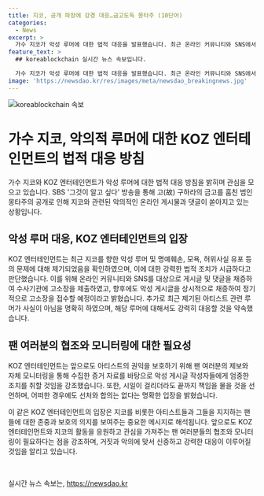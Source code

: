```yaml
---
title: 지코, 공개 파장에 강경 대응…금고도둑 몽타주 (10단어)
categories:
  - News
excerpt: >
  가수 지코가 악성 루머에 대한 법적 대응을 발표했습니다. 최근 온라인 커뮤니티와 SNS에서 명예훼손, 모욕, 허위사실 유포 등 악성 게시물이 잇따라 게재되어 KOZ 엔터테인먼트는 강력한 법적 조치를 취할 것이라 밝혔습니다. 지코와 관련 없는 악의적 루머에 대한 조치뿐만 아니라 팬들의 제보와 자체 모니터링을 통해 더 많은 증거를 수집하여 엄중한 조치를 취할 것이라 강조했습니다.
feature_text: >
  ## koreablockchain 실시간 뉴스 속보입니다.

  가수 지코가 악성 루머에 대한 법적 대응을 발표했습니다. 최근 온라인 커뮤니티와 SNS에서 명예훼손, 모욕, 허위사실 유포 등 악성 게시물이 잇따라 게재되어 KOZ 엔터테인먼트는 강력한 법적 조치를 취할 것이라 밝혔습니다. 지코와 관련 없는 악의적 루머에 대한 조치뿐만 아니라 팬들의 제보와 자체 모니터링을 통해 더 많은 증거를 수집하여 엄중한 조치를 취할 것이라 강조했습니다.
image: 'https://newsdao.kr/res/images/meta/newsdao_breakingnews.jpg'
---
```


<p><img src="https://newsdao.kr/res/images/meta/newsdao_breakingnews.jpg" alt="koreablockchain 속보" /></p>

<h1>가수 지코, 악의적 루머에 대한 KOZ 엔터테인먼트의 법적 대응 방침</h1>

<p>가수 지코와 KOZ 엔터테인먼트가 악성 루머에 대한 법적 대응 방침을 밝히며 관심을 모으고 있습니다. SBS '그것이 알고 싶다' 방송을 통해 고(故) 구하라의 금고를 훔친 범인 몽타주의 공개로 인해 지코와 관련된 악의적인 온라인 게시물과 댓글이 쏟아지고 있는 상황입니다.</p>

<h2>악성 루머 대응, KOZ 엔터테인먼트의 입장</h2>

<p>KOZ 엔터테인먼트는 최근 지코를 향한 악성 루머 및 명예훼손, 모욕, 허위사실 유포 등의 문제에 대해 제기되었음을 확인하였으며, 이에 대한 강력한 법적 조치가 시급하다고 판단했습니다. 이를 위해 온라인 커뮤니티와 SNS를 대상으로 게시글 및 댓글을 채증하여 수사기관에 고소장을 제출하였고, 향후에도 악성 게시글을 상시적으로 채증하여 정기적으로 고소장을 접수할 예정이라고 밝혔습니다. 추가로 최근 제기된 아티스트 관련 루머가 사실이 아님을 명확히 하였으며, 해당 루머에 대해서도 강력히 대응할 것을 약속했습니다.</p>

<h2>팬 여러분의 협조와 모니터링에 대한 필요성</h2>

<p>KOZ 엔터테인먼트는 앞으로도 아티스트의 권익을 보호하기 위해 팬 여러분의 제보와 자체 모니터링을 통해 수집한 증거 자료를 바탕으로 악성 게시글 작성자들에게 엄중한 조치를 취할 것임을 강조했습니다. 또한, 시일이 걸리더라도 끝까지 책임을 물을 것을 선언하며, 어떠한 경우에도 선처와 합의는 없다는 명확한 입장을 밝혔습니다.</p>

<p>이 같은 KOZ 엔터테인먼트의 입장은 지코를 비롯한 아티스트들과 그들을 지지하는 팬들에 대한 존중과 보호의 의지를 보여주는 중요한 메시지로 해석됩니다. 앞으로도 KOZ 엔터테인먼트와 지코의 활동을 응원하고 관심을 가져주는 팬 여러분들의 협조와 모니터링이 필요하다는 점을 강조하며, 거짓과 악의에 맞서 신중하고 강력한 대응이 이루어질 것임을 알리고 있습니다.</p>

<p data-ke-size="size16">&nbsp;</p>
실시간 뉴스 속보는, <a href="https://newsdao.kr" rel="dofollow">https://newsdao.kr</a>


